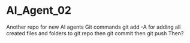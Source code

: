# AI_Agent_02
Another repo for new AI agents
Git commands 
git add -A for adding all created files and folders to git repo
then
git commit
then
git push
Then?
#
